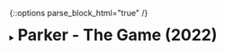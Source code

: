 {::options parse_block_html="true" /}
<details>
  <summary><h1 style="display:inline">Parker - The Game (2022)</h1></summary>

![](assets/images/portfolio/parker.png)

This was my last project at [Fantazm](https://www.fantazm.com). It was also my first solo full-stack game project, from conception to delivery. Parker - The Game is an online multiplayer turn-based team strategy game commissioned by [Event Creators](https://www.eventcreators.nl/) for their client [Parker Hannifin Netherlands](https://www.parker.com/nl/en/home.html).

You can read more about the project on the [postmortem I wrote about it](https://blog.lslabs.dev/posts/parker_postmortem).

Role: Game Developer, Game Designer  
Team size (development): 3  
Platform: WebGL  
Engine/Language: Unity/C#  
</details>